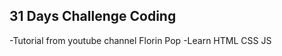 31 Days Challenge Coding
-----------------------------
-Tutorial from youtube channel Florin Pop
-Learn HTML CSS JS 